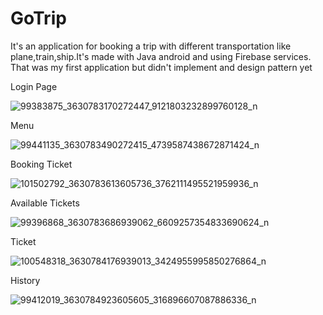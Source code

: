 # GoTrip
It's an application for booking a trip with different transportation like plane,train,ship.It's made with Java android and using Firebase services.
That was my first application but didn't implement and design pattern yet


Login Page

![99383875_3630783170272447_9121803232899760128_n](https://user-images.githubusercontent.com/91211054/134510464-466d201e-896a-4476-9781-35eb02fb7c57.jpg)

Menu

![99441135_3630783490272415_4739587438672871424_n](https://user-images.githubusercontent.com/91211054/134510556-a2ee91cf-7d2f-422a-ac69-174c5db90d8b.jpg)

Booking Ticket

![101502792_3630783613605736_3762111495521959936_n](https://user-images.githubusercontent.com/91211054/134510623-33c88737-3eea-447d-8b1a-fb0981f6597f.jpg)

Available Tickets

![99396868_3630783686939062_6609257354833690624_n](https://user-images.githubusercontent.com/91211054/134510662-452e1ae1-34ab-4c00-9cbf-31ab77fc50f0.jpg)

Ticket

![100548318_3630784176939013_3424955995850276864_n](https://user-images.githubusercontent.com/91211054/134510714-86dea6ad-1f9f-45b0-901b-ad19955b52f0.jpg)

History

![99412019_3630784923605605_316896607087886336_n](https://user-images.githubusercontent.com/91211054/134510825-3d58726b-1dda-420b-b0e0-cabca0feb8e4.jpg)
